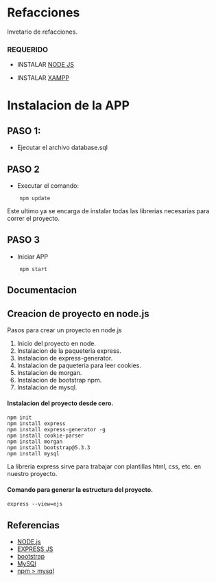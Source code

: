 # Refacciones
Invetario de refacciones.

### REQUERIDO
* INSTALAR [NODE JS](https://nodejs.org/en/download/package-manager) 

* INSTALAR [XAMPP](https://www.apachefriends.org/es/download.html)

# Instalacion de la APP
## PASO 1: 
* Ejecutar el archivo database.sql

## PASO 2 
* Executar el comando:
```shell
    npm update
```
Este ultimo ya se encarga de instalar todas las librerias necesarias para correr el proyecto.

## PASO 3
* Iniciar APP
```shell
    npm start
```
## Documentacion

## Creacion de proyecto en node.js
Pasos para crear un proyecto en node.js

1. Inicio del proyecto en node.
2. Instalacion de la paqueteria express.
3. Instalacion de express-generator.
4. Instalacion de paqueteria para leer cookies.
5. Instalacion de morgan.
6. Instalacion de bootstrap npm.
7. Instalacion de mysql.



#### Instalacion del proyecto desde cero.

```shell
npm init
npm install express
npm install express-generator -g
npm install cookie-parser
npm install morgan
npm install bootstrap@5.3.3
npm install mysql
```

La libreria express sirve para trabajar con plantillas html, css, etc. en nuestro proyecto.

#### Comando para generar la estructura del proyecto.
```shell
express --view=ejs
```

## Referencias
* [NODE.js](https://nodejs.org/en)
* [EXPRESS JS](https://expressjs.com/es/)
* [bootstrap](https://getbootstrap.com)
* [MySQl](https://www.mysql.com)
* [npm > mysql](https://www.npmjs.com/package/mysql)